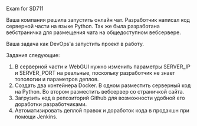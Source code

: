 Exam for SD711

Ваша компания решила запустить онлайн чат.
Разработчик написал код серверной части на языке Python.
Так же была разработана вебстраничка для размещения чата на общедоступном вебсервере.

Ваша задача как DevOps'а запустить проект в работу.

Задания следующие:

1. В серверной части и WebGUI нужно изменить параметры SERVER_IP и SERVER_PORT на реальные, поскольку разработчик не знает топологии и параметров деплоя.
2. Создать два контейнера Docker. В одном разместить серверный код на Python. Во втором разместить вебсервер со страничкой сайта.
3. Загрузить код в репозиторий Github для возможности удобной его доработки разработчиками.
4. Автоматизировать деплой правок и доработок кода в продакшн при помощи Jenkins.
